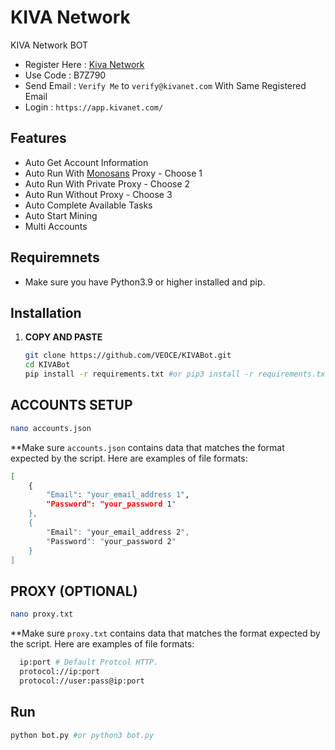 # KIVA Network
KIVA Network BOT

- Register Here : [Kiva Network](https://kivanet.com/register.html?code=B7Z790)
- Use Code : B7Z790
- Send Email : `Verify Me` to `verify@kivanet.com` With Same Registered Email
- Login : `https://app.kivanet.com/`

## Features

  - Auto Get Account Information
  - Auto Run With [Monosans](https://raw.githubusercontent.com/monosans/proxy-list/main/proxies/all.txt) Proxy - Choose 1
  - Auto Run With Private Proxy - Choose 2
  - Auto Run Without Proxy - Choose 3
  - Auto Complete Available Tasks
  - Auto Start Mining
  - Multi Accounts

## Requiremnets

- Make sure you have Python3.9 or higher installed and pip.

## Installation

1. **COPY AND PASTE**
   ```bash
   git clone https://github.com/VEOCE/KIVABot.git
   cd KIVABot
   pip install -r requirements.txt #or pip3 install -r requirements.txt
   ```

## ACCOUNTS SETUP
```bash
nano accounts.json
```
**Make sure `accounts.json` contains data that matches the format expected by the script. Here are examples of file formats:
  ```bash
  [
      {
          "Email": "your_email_address 1",
          "Password": "your_password 1"
      },
      {
          "Email": "your_email_address 2",
          "Password": "your_password 2"
      }
  ]
  ```
## PROXY (OPTIONAL)
```bash
nano proxy.txt
```
 **Make sure `proxy.txt` contains data that matches the format expected by the script. Here are examples of file formats:
  ```bash
    ip:port # Default Protcol HTTP.
    protocol://ip:port
    protocol://user:pass@ip:port
  ```

## Run

```bash
python bot.py #or python3 bot.py
```

